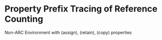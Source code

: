 Property Prefix Tracing of Reference Counting
========================================

Non-ARC Environment with (assign), (retain), (copy) properties
